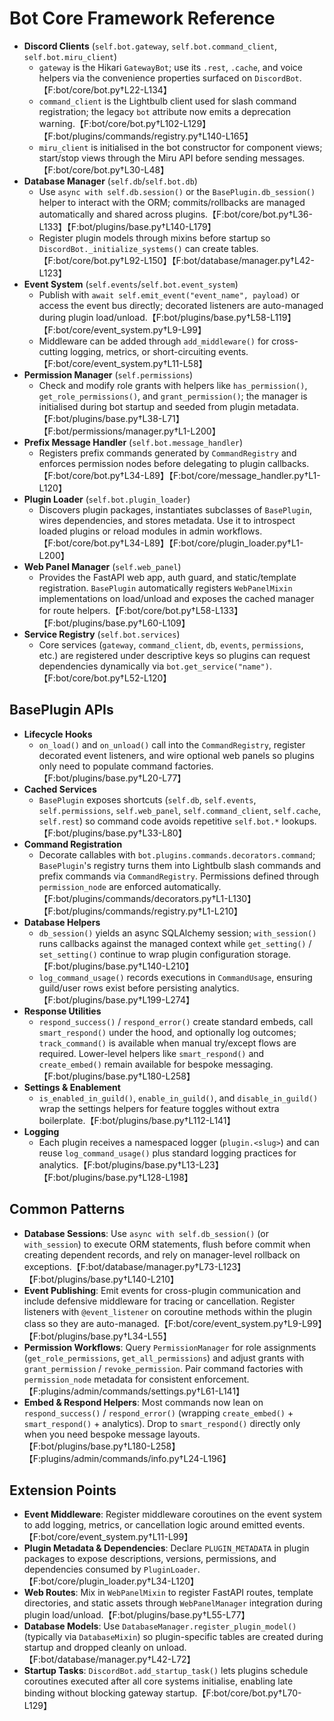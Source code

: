 # Bot Core Framework Reference

- **Discord Clients** (`self.bot.gateway`, `self.bot.command_client`, `self.bot.miru_client`)
  - `gateway` is the Hikari `GatewayBot`; use its `.rest`, `.cache`, and voice helpers via the convenience properties surfaced on `DiscordBot`.【F:bot/core/bot.py†L22-L134】
  - `command_client` is the Lightbulb client used for slash command registration; the legacy `bot` attribute now emits a deprecation warning.【F:bot/core/bot.py†L102-L129】【F:bot/plugins/commands/registry.py†L140-L165】
  - `miru_client` is initialised in the bot constructor for component views; start/stop views through the Miru API before sending messages.【F:bot/core/bot.py†L30-L48】
- **Database Manager** (`self.db`/`self.bot.db`)
  - Use `async with self.db.session()` or the `BasePlugin.db_session()` helper to interact with the ORM; commits/rollbacks are managed automatically and shared across plugins.【F:bot/core/bot.py†L36-L133】【F:bot/plugins/base.py†L140-L179】
  - Register plugin models through mixins before startup so `DiscordBot._initialize_systems()` can create tables.【F:bot/core/bot.py†L92-L150】【F:bot/database/manager.py†L42-L123】
- **Event System** (`self.events`/`self.bot.event_system`)
  - Publish with `await self.emit_event("event_name", payload)` or access the event bus directly; decorated listeners are auto-managed during plugin load/unload.【F:bot/plugins/base.py†L58-L119】【F:bot/core/event_system.py†L9-L99】
  - Middleware can be added through `add_middleware()` for cross-cutting logging, metrics, or short-circuiting events.【F:bot/core/event_system.py†L11-L58】
- **Permission Manager** (`self.permissions`)
  - Check and modify role grants with helpers like `has_permission()`, `get_role_permissions()`, and `grant_permission()`; the manager is initialised during bot startup and seeded from plugin metadata.【F:bot/plugins/base.py†L38-L71】【F:bot/permissions/manager.py†L1-L200】
- **Prefix Message Handler** (`self.bot.message_handler`)
  - Registers prefix commands generated by `CommandRegistry` and enforces permission nodes before delegating to plugin callbacks.【F:bot/core/bot.py†L34-L89】【F:bot/core/message_handler.py†L1-L120】
- **Plugin Loader** (`self.bot.plugin_loader`)
  - Discovers plugin packages, instantiates subclasses of `BasePlugin`, wires dependencies, and stores metadata. Use it to introspect loaded plugins or reload modules in admin workflows.【F:bot/core/bot.py†L34-L89】【F:bot/core/plugin_loader.py†L1-L200】
- **Web Panel Manager** (`self.web_panel`)
  - Provides the FastAPI web app, auth guard, and static/template registration. `BasePlugin` automatically registers `WebPanelMixin` implementations on load/unload and exposes the cached manager for route helpers.【F:bot/core/bot.py†L58-L133】【F:bot/plugins/base.py†L60-L109】
- **Service Registry** (`self.bot.services`)
  - Core services (`gateway`, `command_client`, `db`, `events`, `permissions`, etc.) are registered under descriptive keys so plugins can request dependencies dynamically via `bot.get_service("name")`.【F:bot/core/bot.py†L52-L120】

## BasePlugin APIs
- **Lifecycle Hooks**
  - `on_load()` and `on_unload()` call into the `CommandRegistry`, register decorated event listeners, and wire optional web panels so plugins only need to populate command factories.【F:bot/plugins/base.py†L20-L77】
- **Cached Services**
  - `BasePlugin` exposes shortcuts (`self.db`, `self.events`, `self.permissions`, `self.web_panel`, `self.command_client`, `self.cache`, `self.rest`) so command code avoids repetitive `self.bot.*` lookups.【F:bot/plugins/base.py†L33-L80】
- **Command Registration**
  - Decorate callables with `bot.plugins.commands.decorators.command`; `BasePlugin`'s registry turns them into Lightbulb slash commands and prefix commands via `CommandRegistry`. Permissions defined through `permission_node` are enforced automatically.【F:bot/plugins/commands/decorators.py†L1-L130】【F:bot/plugins/commands/registry.py†L1-L210】
- **Database Helpers**
  - `db_session()` yields an async SQLAlchemy session; `with_session()` runs callbacks against the managed context while `get_setting()` / `set_setting()` continue to wrap plugin configuration storage.【F:bot/plugins/base.py†L140-L210】
  - `log_command_usage()` records executions in `CommandUsage`, ensuring guild/user rows exist before persisting analytics.【F:bot/plugins/base.py†L199-L274】
- **Response Utilities**
  - `respond_success()` / `respond_error()` create standard embeds, call `smart_respond()` under the hood, and optionally log outcomes; `track_command()` is available when manual try/except flows are required. Lower-level helpers like `smart_respond()` and `create_embed()` remain available for bespoke messaging.【F:bot/plugins/base.py†L180-L258】
- **Settings & Enablement**
  - `is_enabled_in_guild()`, `enable_in_guild()`, and `disable_in_guild()` wrap the settings helpers for feature toggles without extra boilerplate.【F:bot/plugins/base.py†L112-L141】
- **Logging**
  - Each plugin receives a namespaced logger (`plugin.<slug>`) and can reuse `log_command_usage()` plus standard logging practices for analytics.【F:bot/plugins/base.py†L13-L23】【F:bot/plugins/base.py†L128-L198】

## Common Patterns
- **Database Sessions**: Use `async with self.db_session()` (or `with_session`) to execute ORM statements, flush before commit when creating dependent records, and rely on manager-level rollback on exceptions.【F:bot/database/manager.py†L73-L123】【F:bot/plugins/base.py†L140-L210】
- **Event Publishing**: Emit events for cross-plugin communication and include defensive middleware for tracing or cancellation. Register listeners with `@event_listener` on coroutine methods within the plugin class so they are auto-managed.【F:bot/core/event_system.py†L9-L99】【F:bot/plugins/base.py†L34-L55】
- **Permission Workflows**: Query `PermissionManager` for role assignments (`get_role_permissions`, `get_all_permissions`) and adjust grants with `grant_permission` / `revoke_permission`. Pair command factories with `permission_node` metadata for consistent enforcement.【F:plugins/admin/commands/settings.py†L61-L141】
- **Embed & Respond Helpers**: Most commands now lean on `respond_success()` / `respond_error()` (wrapping `create_embed()` + `smart_respond()` + analytics). Drop to `smart_respond()` directly only when you need bespoke message layouts.【F:bot/plugins/base.py†L180-L258】【F:plugins/admin/commands/info.py†L24-L196】

## Extension Points
- **Event Middleware**: Register middleware coroutines on the event system to add logging, metrics, or cancellation logic around emitted events.【F:bot/core/event_system.py†L11-L99】
- **Plugin Metadata & Dependencies**: Declare `PLUGIN_METADATA` in plugin packages to expose descriptions, versions, permissions, and dependencies consumed by `PluginLoader`.【F:bot/core/plugin_loader.py†L34-L120】
- **Web Routes**: Mix in `WebPanelMixin` to register FastAPI routes, template directories, and static assets through `WebPanelManager` integration during plugin load/unload.【F:bot/plugins/base.py†L55-L77】
- **Database Models**: Use `DatabaseManager.register_plugin_model()` (typically via `DatabaseMixin`) so plugin-specific tables are created during startup and dropped cleanly on unload.【F:bot/database/manager.py†L42-L72】
- **Startup Tasks**: `DiscordBot.add_startup_task()` lets plugins schedule coroutines executed after all core systems initialise, enabling late binding without blocking gateway startup.【F:bot/core/bot.py†L70-L129】
